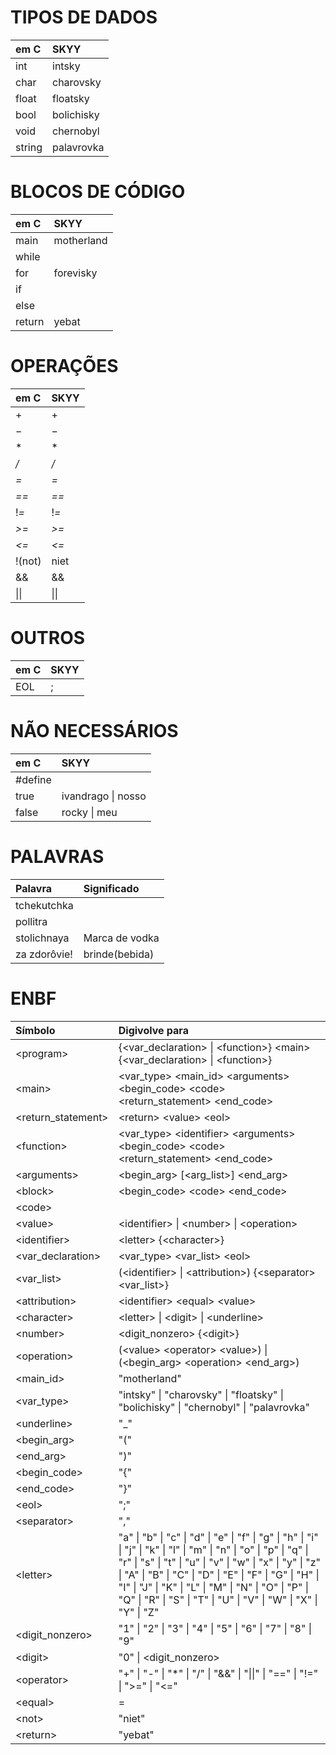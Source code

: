 # TIPOS DE DADOS
**em C**  | **SKYY**
:------|:----------
int     | intsky
char    | charovsky
float   | floatsky
bool    | bolichisky
void    | chernobyl
string  | palavrovka

# BLOCOS DE CÓDIGO
**em C**  | **SKYY**
:------|:----------
main    | motherland
while   | 
for     | forevisky
if      |
else    |
return  | yebat

# OPERAÇÕES
**em C**  | **SKYY**
:------|:----------
$+$ | $+$
$-$ | $-$
$*$ | $*$
*/* | */*
*=* | *=*
*==* | *==*
!*=* | !*=*
*>=* | *>=*
*<=* | *<=*
!(not) | niet
&& | &&
\|\| | \|\|

# OUTROS
**em C**  | **SKYY**
:------|:----------
EOL | ;

# NÃO NECESSÁRIOS
**em C** | **SKYY**
:------|:----------
\#define  | 
true      | ivandrago \| nosso
false     | rocky \| meu

# PALAVRAS
**Palavra**  | **Significado**
:------|:----------
tchekutchka   |
pollitra      |
stolichnaya   | Marca de vodka
za zdorôvie!  | brinde(bebida)

# ENBF
**Símbolo**  | **Digivolve para**
:------|:----------
\<program\> | {\<var_declaration\> \| \<function\>} \<main\> {\<var_declaration\> \| \<function\>}
\<main\> | \<var_type\> \<main_id\> \<arguments\> \<begin_code\> \<code\> \<return_statement\> \<end_code\>
\<return_statement\> | \<return\> \<value\> \<eol\>
\<function\> | \<var_type\> \<identifier\> \<arguments\> \<begin_code\> \<code\> \<return_statement\> \<end_code\>
\<arguments\> | \<begin_arg\> [\<arg_list\>] \<end_arg\>
\<block\> | \<begin_code\> \<code\> \<end_code\>
\<code\> | 
\<value\> | \<identifier\> \| \<number\> \| \<operation\>
\<identifier\> | \<letter\> {\<character\>}
\<var_declaration\> | \<var_type\> \<var_list\> \<eol\>
\<var_list\> | (\<identifier\> \| \<attribution\>) {\<separator\> \<var_list\>}
\<attribution\> | \<identifier\> \<equal\> \<value\>
\<character\> | \<letter\> \| \<digit\> \| \<underline\>
\<number\> | \<digit_nonzero\> {\<digit\>}
\<operation\> | (\<value\> \<operator\> \<value\>) \| (\<begin_arg\> \<operation\> \<end_arg\>)
\<main_id\> | "motherland"
\<var_type\> | "intsky" \| "charovsky" \| "floatsky" \| "bolichisky" \| "chernobyl" \| "palavrovka"
\<underline\> | "_"
\<begin_arg\> | "("
\<end_arg\> | ")"
\<begin_code\> | "{"
\<end_code\> | "}"
\<eol\> | ";"
\<separator\> | ","
\<letter\> | "a" \| "b" \| "c" \| "d" \| "e" \| "f" \| "g" \| "h" \| "i" \| "j" \| "k" \| "l" \| "m" \| "n" \| "o" \| "p" \| "q" \| "r" \| "s" \| "t" \| "u" \| "v" \| "w" \| "x" \| "y" \| "z" \| "A" \| "B" \| "C" \| "D" \| "E" \| "F" \| "G" \| "H" \| "I" \| "J" \| "K" \| "L" \| "M" \| "N" \| "O" \| "P" \| "Q" \| "R" \| "S" \| "T" \| "U" \| "V" \| "W" \| "X" \| "Y" \| "Z"
\<digit_nonzero\>  | "1" \| "2" \| "3" \| "4" \| "5" \| "6" \| "7" \| "8" \| "9"
\<digit\> | "0" \| \<digit_nonzero\>
\<operator\> | "+" \| "-" \| "*" \| "/" \| "&&" \| "\|\|" \| "==" \| "!=" \| ">=" \| "<="
\<equal\> | =
\<not\> | "niet"
\<return\> | "yebat"
